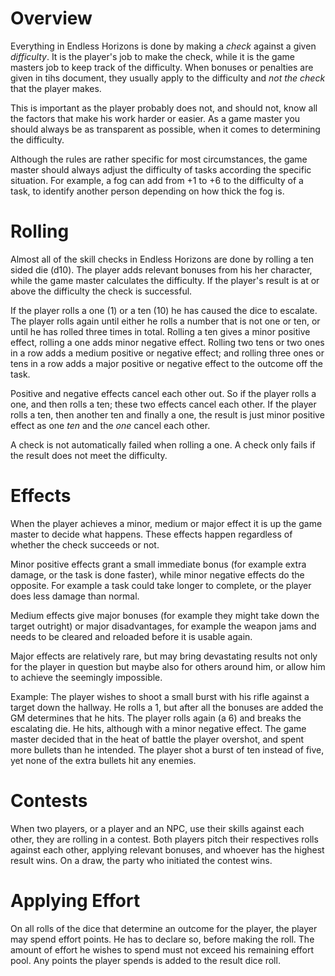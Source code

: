# Overview

Everything in Endless Horizons is done by making a _check_ against a given
_difficulty_. It is the player's job to make the check, while it is the game
masters job to keep track of the difficulty. When bonuses or penalties are
given in tihs document, they usually apply to the difficulty and _not the check_
that the player makes.

This is important as the player probably does not, and should not, know all
the factors that make his work harder or easier. As a game master you should
always be as transparent as possible, when it comes to determining the
difficulty.

Although the rules are rather specific for most circumstances, the game master
should always adjust the difficulty of tasks according the specific situation.
For example, a fog can add from +1 to +6 to the difficulty of a task, to
identify another person depending on how thick the fog is.

# Rolling

Almost all of the skill checks in Endless Horizons are done by rolling a ten
sided die (d10). The player adds relevant bonuses from his her character,
while the game master calculates the difficulty. If the player's result is
at or above the difficulty the check is successful.

If the player rolls a one (1) or a ten (10) he has caused the dice to escalate.
The player rolls again until either he rolls a number that is not one or ten,
or until he has rolled three times in total. Rolling a ten gives a minor
positive effect, rolling a one adds minor negative effect. Rolling two tens or
two ones in a row adds a medium positive or negative effect; and rolling three
ones or tens in a row adds a major positive or negative effect to the outcome
off the task.

Positive and negative effects cancel each other out. So if the player rolls a
one, and then rolls a ten; these two effects cancel each other. If the player
rolls a ten, then another ten and finally a one, the result is just minor
positive effect as one _ten_ and the _one_ cancel each other.

A check is not automatically failed when rolling a one. A check only fails if
the result does not meet the difficulty.

# Effects

When the player achieves a minor, medium or major effect it is up the game
master to decide what happens. These effects happen regardless of whether the
check succeeds or not.

Minor positive effects grant a small immediate bonus (for example extra
damage, or the task is done faster), while minor negative effects do the
opposite. For example a task could take longer to complete, or the player
does less damage than normal.

Medium effects give major bonuses (for example they might take down the target
outright) or major disadvantages, for example the weapon jams and needs to be
cleared and reloaded before it is usable again.

Major effects are relatively rare, but may bring devastating results not only
for the player in question but maybe also for others around him, or allow him
to achieve the seemingly impossible.

Example: The player wishes to shoot a small burst with his rifle against a
target down the hallway. He rolls a 1, but after all the bonuses are added
the GM determines that he hits. The player rolls again (a 6) and breaks the
escalating die. He hits, although with a minor negative effect. The game
master decided that in the heat of battle the player overshot, and spent
more bullets than he intended. The player shot a burst of ten instead of five,
yet none of the extra bullets hit any enemies.

# Contests

When two players, or a player and an NPC, use their skills against each other,
they are rolling in a contest. Both players pitch their respectives rolls
against each other, applying relevant bonuses, and whoever has the highest
result wins. On a draw, the party who initiated the contest wins.

# Applying Effort

On all rolls of the dice that determine an outcome for the player, the player
may spend effort points. He has to declare so, before making the roll. The
amount of effort he wishes to spend must not exceed his remaining effort pool.
Any points the player spends is added to the result dice roll.
